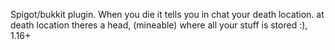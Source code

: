Spigot/bukkit plugin. When you die it tells you in chat your death location. at death location theres a head, (mineable) where all your stuff is stored :), 1.16+
